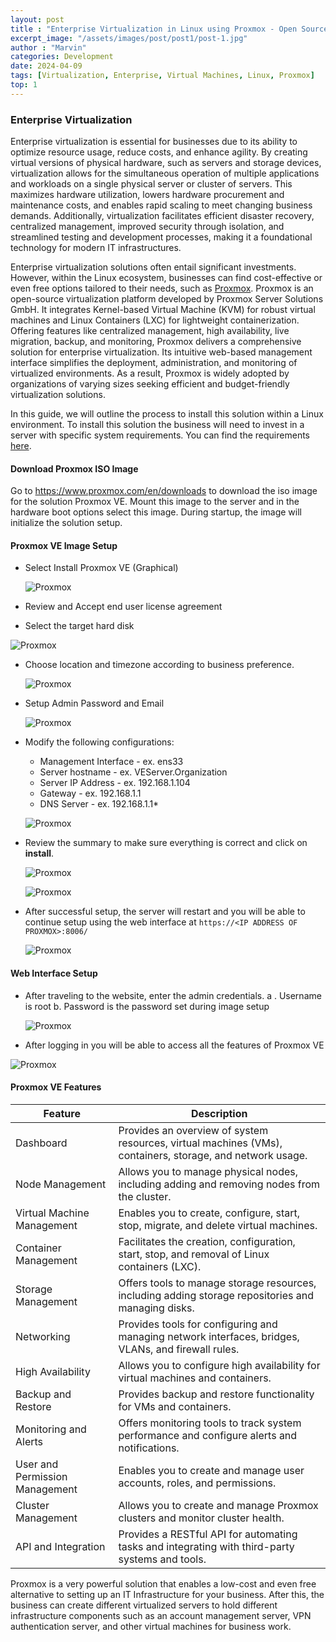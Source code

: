 ```yaml
---
layout: post
title : "Enterprise Virtualization in Linux using Proxmox - Open Source"
excerpt_image: "/assets/images/post/post1/post-1.jpg"
author : "Marvin"
categories: Development
date: 2024-04-09
tags: [Virtualization, Enterprise, Virtual Machines, Linux, Proxmox]
top: 1
---
```


### Enterprise Virtualization
Enterprise virtualization is essential for businesses due to its ability to optimize resource usage, reduce costs, and enhance agility. By creating virtual versions of physical hardware, such as servers and storage devices, virtualization allows for the simultaneous operation of multiple applications and workloads on a single physical server or cluster of servers. This maximizes hardware utilization, lowers hardware procurement and maintenance costs, and enables rapid scaling to meet changing business demands. Additionally, virtualization facilitates efficient disaster recovery, centralized management, improved security through isolation, and streamlined testing and development processes, making it a foundational technology for modern IT infrastructures.
  
Enterprise virtualization solutions often entail significant investments. However, within the Linux ecosystem, businesses can find cost-effective or even free options tailored to their needs, such as [Proxmox](https://www.proxmox.com/en/). Proxmox is an open-source virtualization platform developed by Proxmox Server Solutions GmbH. It integrates Kernel-based Virtual Machine (KVM) for robust virtual machines and Linux Containers (LXC) for lightweight containerization. Offering features like centralized management, high availability, live migration, backup, and monitoring, Proxmox delivers a comprehensive solution for enterprise virtualization. Its intuitive web-based management interface simplifies the deployment, administration, and monitoring of virtualized environments. As a result, Proxmox is widely adopted by organizations of varying sizes seeking efficient and budget-friendly virtualization solutions.

In this guide, we will outline the process to install this solution within a Linux environment. To install this solution the business will need to invest in a server with specific system requirements. You can find the requirements [here](https://www.proxmox.com/en/proxmox-virtual-environment/requirements).

#### Download Proxmox ISO Image
Go to https://www.proxmox.com/en/downloads to download the iso image for the solution Proxmox VE. Mount this image to the server and in the hardware boot options select this image. During startup, the image will initialize the solution setup.
#### Proxmox VE  Image Setup

 - Select Install Proxmox VE (Graphical)
   
    ![Proxmox](/assets/images/post/post1/post-1-1.png)
   
 - Review and Accept end user license agreement
 -  Select the target hard disk
   
   ![Proxmox](/assets/images/post/post1/post-1-2.png)
   
 - Choose location and timezone according to business preference.
   
   ![Proxmox](/assets/images/post/post1/post-1-3.png)
   
 - Setup Admin Password and Email
   
   ![Proxmox](/assets/images/post/post1/post-1-4.png)
   
 - Modify the following configurations:
	 - Management Interface - ex. ens33
	-  Server hostname - ex. VEServer.Organization
	- Server IP Address - ex. 192.168.1.104
	- Gateway - ex. 192.168.1.1
	- DNS Server - ex. 192.168.1.1*
   
   ![Proxmox](/assets/images/post/post1/post-1-5.png)
   
- Review the summary to make sure everything is correct and click on **install**.
   
   ![Proxmox](/assets/images/post/post1/post-1-6.png)
   
  
   ![Proxmox](/assets/images/post/post1/post-1-7.png)
  
- After successful setup, the server will restart and you will be able to continue setup using the web interface at ```https://<IP ADDRESS OF PROXMOX>:8006/```
  
  ![Proxmox](/assets/images/post/post1/post-1-8.png)
  

#### Web Interface Setup
- After traveling to the website, enter the admin credentials. 
	a . Username is root
	b. Password is the password set during image setup
   
  ![Proxmox](/assets/images/post/post1/post-1-9.png)
   
-  After logging in you will be able to access all the features of Proxmox VE
  
  ![Proxmox](/assets/images/post/post1/post-1-10.png)
   
#### Proxmox VE Features
| Feature                      | Description                                                                                               |
|------------------------------|-----------------------------------------------------------------------------------------------------------|
| Dashboard                    | Provides an overview of system resources, virtual machines (VMs), containers, storage, and network usage. |
| Node Management              | Allows you to manage physical nodes, including adding and removing nodes from the cluster.                |
| Virtual Machine Management   | Enables you to create, configure, start, stop, migrate, and delete virtual machines.                      |
| Container Management         | Facilitates the creation, configuration, start, stop, and removal of Linux containers (LXC).              |
| Storage Management           | Offers tools to manage storage resources, including adding storage repositories and managing disks.        |
| Networking                   | Provides tools for configuring and managing network interfaces, bridges, VLANs, and firewall rules.       |
| High Availability           | Allows you to configure high availability for virtual machines and containers.                             |
| Backup and Restore           | Provides backup and restore functionality for VMs and containers.                                          |
| Monitoring and Alerts        | Offers monitoring tools to track system performance and configure alerts and notifications.                |
| User and Permission Management | Enables you to create and manage user accounts, roles, and permissions.                                     |
| Cluster Management           | Allows you to create and manage Proxmox clusters and monitor cluster health.                                |
| API and Integration          | Provides a RESTful API for automating tasks and integrating with third-party systems and tools.           |

Proxmox is a very powerful solution that enables a low-cost and even free alternative to setting up an IT Infrastructure for your business. After this, the business can create different virtualized servers to hold different infrastructure components such as an account management server, VPN authentication server, and other virtual machines for business work.
